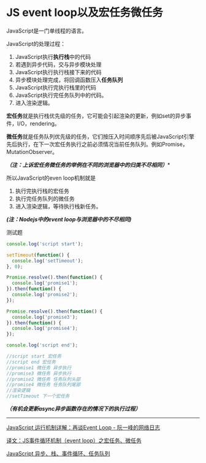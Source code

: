 #  JS event loop以及宏任务微任务

JavaScript是一门单线程的语言。

JavaScript的处理过程：

1. JavaScript执行**执行栈**中的代码
2. 若遇到异步代码，交与异步模块处理
3. JavaScript执行执行栈接下来的代码
4. 异步模块处理完成，将回调函数压入**任务队列**
5. JavaScript执行完执行栈里的代码
6. JavaScript执行完任务队列中的代码。
7. 进入渲染逻辑。



**宏任务**就是执行栈优先级的任务，它可能会引起渲染的更新，例如set的异步事件，I/O，rendering。

**微任务**就是任务队列优先级的任务，它们按压入时间顺序先后被JavaScript引擎先后执行，在下一次宏任务执行之前必须情况当前任务队列。例如Promise，MutationObserver。

***（注：上诉宏任务微任务的举例在不同的浏览器中的归类不尽相同）****



所以JavaScript的even loop机制就是

1. 执行完执行栈的宏任务
2. 执行完任务队列的微任务
3. 进入渲染逻辑，等待执行栈新任务。

***(注：Nodejs中的event loop与浏览器中的不尽相同)***



测试题

```js
console.log('script start');

setTimeout(function() {
  console.log('setTimeout');
}, 0);

Promise.resolve().then(function() {
  console.log('promise1');
}).then(function() {
  console.log('promise2');
});

Promise.resolve().then(function() {
  console.log('promise3');
}).then(function() {
  console.log('promise4');
});

console.log('script end');
```

  

  

  

  

```js
//script start 宏任务
//script end 宏任务
//promise1 微任务 异步执行
//promise3 微任务 异步执行
//promise2 微任务 任务队列头部
//promise4 微任务 任务队列尾部
//渲染逻辑
//setTimeout 下一个宏任务
```



***（有机会更新async异步函数存在的情况下的执行过程）***

<hr>

[JavaScript 运行机制详解：再谈Event Loop - 阮一峰的网络日志](http://www.ruanyifeng.com/blog/2014/10/event-loop.html)

[译文：JS事件循环机制（event loop）之宏任务、微任务](https://segmentfault.com/a/1190000014940904)

[JavaScript 异步、栈、事件循环、任务队列](https://segmentfault.com/a/1190000011198232)

